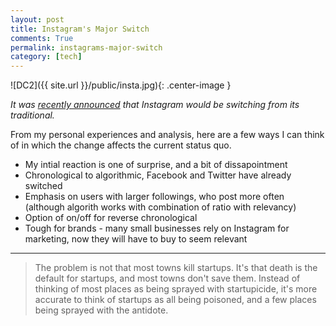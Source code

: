 ```yaml
---
layout: post
title: Instagram's Major Switch
comments: True
permalink: instagrams-major-switch
category: [tech]
---
```


![DC2]({{ site.url }}/public/insta.jpg){: .center-image }

*It was [recently announced](http://techcrunch.com/2016/03/15/filteredgram/) that Instagram would be switching from its traditional.*

From my personal experiences and analysis, here are a few ways I can think of in which the change affects the current status quo.

* My intial reaction is one of surprise, and a bit of dissapointment
* Chronological to algorithmic, Facebook and Twitter have already switched
* Emphasis on users with larger followings, who post more often (although algorith works with combination of ratio with relevancy)
* Option of on/off for reverse chronological 
* Tough for brands - many small businesses rely on Instagram for marketing, now they will have to buy to seem relevant

-----

> The problem is not that most towns kill startups. It's that death is the default for startups, and most towns don't save them. Instead of thinking of most places as being sprayed with startupicide, it's more accurate to think of startups as all being poisoned, and a few places being sprayed with the antidote.